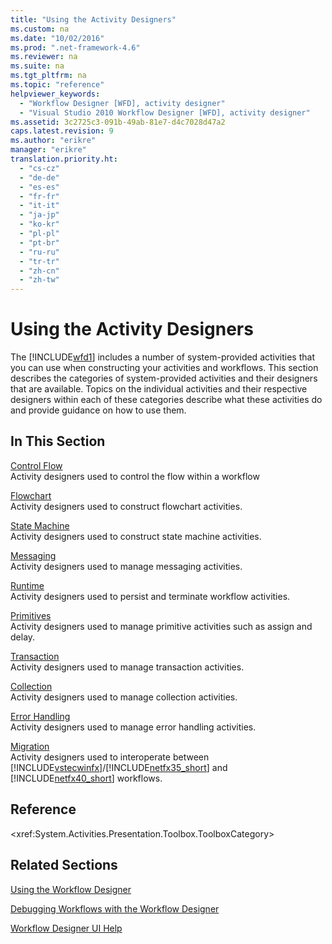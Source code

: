 ```yaml
---
title: "Using the Activity Designers"
ms.custom: na
ms.date: "10/02/2016"
ms.prod: ".net-framework-4.6"
ms.reviewer: na
ms.suite: na
ms.tgt_pltfrm: na
ms.topic: "reference"
helpviewer_keywords: 
  - "Workflow Designer [WFD], activity designer"
  - "Visual Studio 2010 Workflow Designer [WFD], activity designer"
ms.assetid: 3c2725c3-091b-49ab-81e7-d4c7028d47a2
caps.latest.revision: 9
ms.author: "erikre"
manager: "erikre"
translation.priority.ht: 
  - "cs-cz"
  - "de-de"
  - "es-es"
  - "fr-fr"
  - "it-it"
  - "ja-jp"
  - "ko-kr"
  - "pl-pl"
  - "pt-br"
  - "ru-ru"
  - "tr-tr"
  - "zh-cn"
  - "zh-tw"
---
```

# Using the Activity Designers
The [!INCLUDE[wfd1](../WF_Design/includes/wfd1_md.md)] includes a number of system-provided activities that you can use when constructing your activities and workflows. This section describes the categories of system-provided activities and their designers that are available. Topics on the individual activities and their respective designers within each of these categories describe what these activities do and provide guidance on how to use them.  
  
## In This Section  
 [Control Flow](../WF_Design/control-flow-activity-designers.md)  
 Activity designers used to control the flow within a workflow  
  
 [Flowchart](../WF_Design/flowchart-activity-designers.md)  
 Activity designers used to construct flowchart activities.  
  
 [State Machine](../WF_Design/state-machine-activity-designers.md)  
 Activity designers used to construct state machine activities.  
  
 [Messaging](../WF_Design/messaging-activity-designers.md)  
 Activity designers used to manage messaging activities.  
  
 [Runtime](../WF_Design/runtime-activity-designers.md)  
 Activity designers used to persist and terminate workflow activities.  
  
 [Primitives](../WF_Design/primitives-activity-designers.md)  
 Activity designers used to manage primitive activities such as assign and delay.  
  
 [Transaction](../WF_Design/transaction-activity-designers.md)  
 Activity designers used to manage transaction activities.  
  
 [Collection](../WF_Design/collection-activity-designers.md)  
 Activity designers used to manage collection activities.  
  
 [Error Handling](../WF_Design/error-handling-activity-designers.md)  
 Activity designers used to manage error handling activities.  
  
 [Migration](../WF_Design/migration-activity-designers.md)  
 Activity designers used to interoperate between [!INCLUDE[vstecwinfx](../WF_Design/includes/vstecwinfx_md.md)]/[!INCLUDE[netfx35_short](../WF_Design/includes/netfx35_short_md.md)] and [!INCLUDE[netfx40_short](../WF_Design/includes/netfx40_short_md.md)] workflows.  
  
## Reference  
 \<xref:System.Activities.Presentation.Toolbox.ToolboxCategory>  
  
## Related Sections  
 [Using the Workflow Designer](../WF_Design/using-the-workflow-designer.md)  
  
 [Debugging Workflows with the Workflow Designer](../WF_Design/debugging-workflows-with-the-workflow-designer.md)  
  
 [Workflow Designer UI Help](../WF_Design/workflow-designer-ui-help.md)